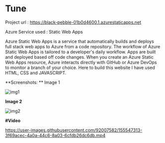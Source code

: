 # Tune
Project url : https://black-pebble-01b0d4600.1.azurestaticapps.net

Azure Service used : Static Web Apps

Azure Static Web Apps is a service that automatically builds and deploys full stack web apps to Azure from a code repository. The workflow of Azure Static Web Apps is tailored to a developer's daily workflow. Apps are built and deployed based off code changes. When you create an Azure Static Web Apps resource, Azure interacts directly with GitHub or Azure DevOps to monitor a branch of your choice. Here to build this website I have used HTML, CSS and JAVASCRIPT.


**Screenshots:
**
Image 1

![img1](https://user-images.githubusercontent.com/92007582/155548249-3d4dba7a-a958-4004-bb22-3316128607d4.png)


**Image 2**

![img2](https://user-images.githubusercontent.com/92007582/155544606-e757de25-76f7-4a21-8c16-462953249197.jpeg)



**#Video**






https://user-images.githubusercontent.com/92007582/155547313-3f69acec-4a0a-44c6-8a03-6cfdb26dc6db.mp4

